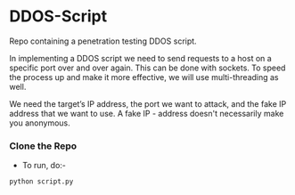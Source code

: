 # DDOS-Script
Repo containing a penetration testing DDOS script.

In implementing a DDOS script we need to send requests to a host on a specific port over and over again. This can be done with sockets. To speed the process up and make it more effective, we will use multi-threading as well.

We need the target’s IP address, the port we want to attack, and the fake IP address that we want to use. A fake IP - address doesn't necessarily make you anonymous.

### Clone the Repo
- To run, do:-
```
python script.py
```
